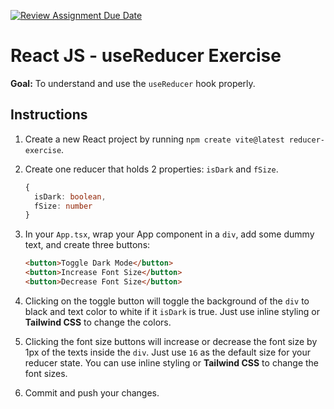 [![Review Assignment Due Date](https://classroom.github.com/assets/deadline-readme-button-22041afd0340ce965d47ae6ef1cefeee28c7c493a6346c4f15d667ab976d596c.svg)](https://classroom.github.com/a/lLfW7N3e)
# React JS - useReducer Exercise

**Goal:** To understand and use the `useReducer` hook properly.

## Instructions

1. Create a new React project by running `npm create vite@latest reducer-exercise`.
2. Create one reducer that holds 2 properties: `isDark` and `fSize`.

    ```ts
    {
      isDark: boolean,
      fSize: number
    }
    ```

3. In your `App.tsx`, wrap your App component in a `div`, add some dummy text, and create three buttons:

    ```html
    <button>Toggle Dark Mode</button>
    <button>Increase Font Size</button>
    <button>Decrease Font Size</button>
    ```

4. Clicking on the toggle button will toggle the background of the `div` to black and text color to white if it `isDark` is true. Just use inline styling or **Tailwind CSS** to change the colors.

5. Clicking the font size buttons will increase or decrease the font size by 1px of the texts inside the `div`. Just use `16` as the default size for your reducer state. You can use inline styling or **Tailwind CSS** to change the font sizes.

6. Commit and push your changes.
